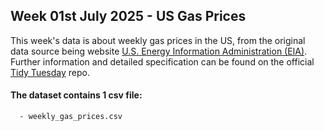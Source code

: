 ## Week 01st July 2025 - US Gas Prices

This week's data is about weekly gas prices in the US, from the original data source being website [U.S. Energy Information Administration (EIA)](eia.gov/petroleum/gasdiesel). 
Further information and detailed specification can be found on the official [Tidy Tuesday](https://github.com/rfordatascience/tidytuesday/tree/main/data/2025/2025-07-01) repo.


#### The dataset contains 1 csv file: 
      - weekly_gas_prices.csv

      
